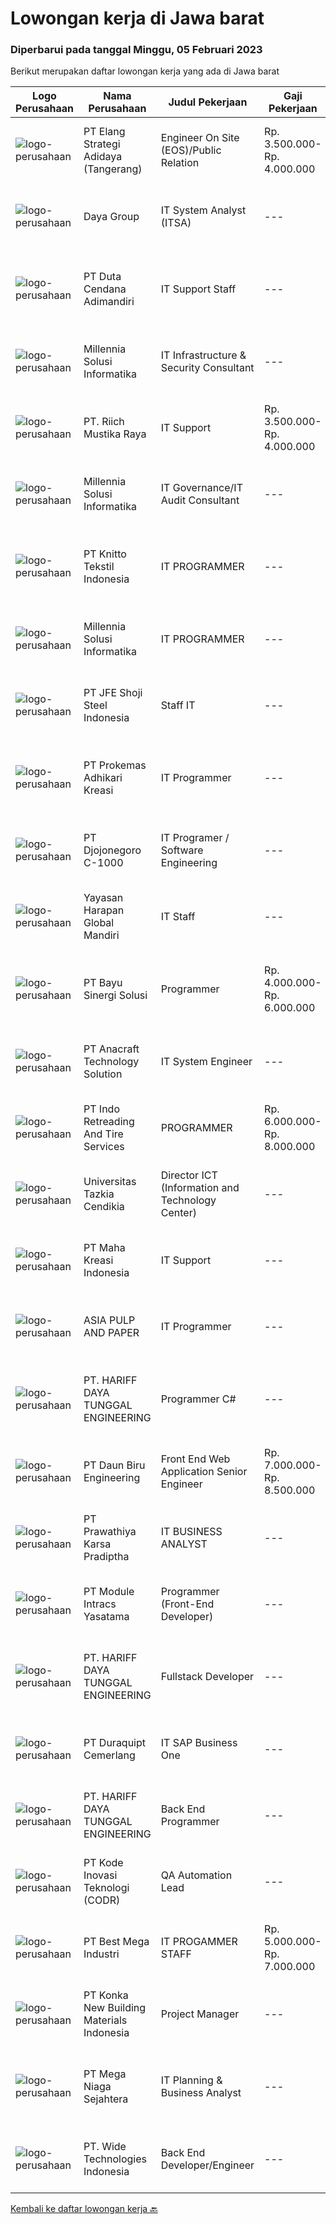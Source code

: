 
  # Lowongan kerja di Jawa barat

  ### Diperbarui pada tanggal Minggu, 05 Februari 2023

  Berikut merupakan daftar lowongan kerja yang ada di Jawa barat

  |Logo Perusahaan | Nama Perusahaan | Judul Pekerjaan | Gaji Pekerjaan | Lokasi | Deskripsi | Tanggal diunggah | Pranala |
  | -------------- | --------------- | --------------- | --------- | --------- | -------------- | ------- | ----------- |
  |![logo-perusahaan](https://image-service-cdn.seek.com.au/fdff135c9535554846950bef81008a79431b7eb7/ee4dce1061f3f616224767ad58cb2fc751b8d2dc)|PT Elang Strategi Adidaya (Tangerang)|Engineer On Site (EOS)/Public Relation|Rp. 3.500.000-Rp. 4.000.000|Bandung|Deskripsi :- Proactive dan Komunikatif- Melakukan aktivitas implementasi dan pengelolaan proyek untuk memberikan hasil yang optimal bagi customer dan...|Jumat, 03 Februari 2023|https://www.jobstreet.co.id/id/job/engineer-on-site-eos-public-relation-4209450?token=0~b0afda09-79d5-4596-9d94-ba388a9fa59b&sectionRank=1&jobId=jobstreet-id-job-4209450|
|![logo-perusahaan](https://image-service-cdn.seek.com.au/00da9d3cef3249064ef4ac228ee3529bf7e26d28/ee4dce1061f3f616224767ad58cb2fc751b8d2dc)|Daya Group|IT System Analyst (ITSA)|---|Jawa Barat|Candidate must possess at least Bachelor's Degree in Engineering (Computer/Telecommunication) or equivalent. At least minimum 4 years of working...|Sabtu, 04 Februari 2023|https://www.jobstreet.co.id/id/job/it-system-analyst-itsa-4198179?token=0~b0afda09-79d5-4596-9d94-ba388a9fa59b&sectionRank=2&jobId=jobstreet-id-job-4198179|
|![logo-perusahaan](https://image-service-cdn.seek.com.au/918392be11b8a1c40977575e3a080debf789a661/ee4dce1061f3f616224767ad58cb2fc751b8d2dc)|PT Duta Cendana Adimandiri|IT Support Staff|---|Bogor|Peran dan Tanggung Jawab Memeriksa dan memastikan semua komputer yang dipakai user dapat digunakan. Memeriksa dan memastikan semua komputer terhubung...|Kamis, 02 Februari 2023|https://www.jobstreet.co.id/id/job/it-support-staff-4208567?token=0~b0afda09-79d5-4596-9d94-ba388a9fa59b&sectionRank=3&jobId=jobstreet-id-job-4208567|
|![logo-perusahaan](https://image-service-cdn.seek.com.au/1cd675f705d3d360122d24087988e068201761af/ee4dce1061f3f616224767ad58cb2fc751b8d2dc)|Millennia Solusi Informatika|IT Infrastructure & Security Consultant|---|Bandung|Conduct infrastructure and security review, assessment, testing, and planning. Design infrastructure and security architecture that aligned with the...|Sabtu, 04 Februari 2023|https://www.jobstreet.co.id/id/job/it-infrastructure-security-consultant-4190164?token=0~b0afda09-79d5-4596-9d94-ba388a9fa59b&sectionRank=4&jobId=jobstreet-id-job-4190164|
|![logo-perusahaan](https://image-service-cdn.seek.com.au/e454a8b74ec38a60d79a96ce6756b5bb04985215/ee4dce1061f3f616224767ad58cb2fc751b8d2dc)|PT. Riich Mustika Raya|IT Support|Rp. 3.500.000-Rp. 4.000.000|Bogor|Sebagai IT Support, anda akan berperan untuk maintenance terhadap software, hardware, dan network system.Deskripsi pekerjaan: Memastikan semua...|Rabu, 01 Februari 2023|https://www.jobstreet.co.id/id/job/it-support-4206276?token=0~b0afda09-79d5-4596-9d94-ba388a9fa59b&sectionRank=5&jobId=jobstreet-id-job-4206276|
|![logo-perusahaan](https://image-service-cdn.seek.com.au/1cd675f705d3d360122d24087988e068201761af/ee4dce1061f3f616224767ad58cb2fc751b8d2dc)|Millennia Solusi Informatika|IT Governance/IT Audit Consultant|---|Bandung|Have experience in IT Governance and IT Audit projects Prepare proposals and presentations for project requirement Conduct efficient and effective IT...|Sabtu, 04 Februari 2023|https://www.jobstreet.co.id/id/job/it-governance-it-audit-consultant-4190142?token=0~b0afda09-79d5-4596-9d94-ba388a9fa59b&sectionRank=6&jobId=jobstreet-id-job-4190142|
|![logo-perusahaan](https://image-service-cdn.seek.com.au/95c392ce622d6134b6173f8d6379a0068249ee50/ee4dce1061f3f616224767ad58cb2fc751b8d2dc)|PT Knitto Tekstil Indonesia|IT PROGRAMMER|---|Bandung|Kami mencari IT Programmer : Back End Developer yang terampil dan bersemangat untuk bergabung dengan tim kamiTugas dan Tanggung Jawab: Membuat program...|Jumat, 03 Februari 2023|https://www.jobstreet.co.id/id/job/it-programmer-4196996?token=0~b0afda09-79d5-4596-9d94-ba388a9fa59b&sectionRank=7&jobId=jobstreet-id-job-4196996|
|![logo-perusahaan](https://image-service-cdn.seek.com.au/1cd675f705d3d360122d24087988e068201761af/ee4dce1061f3f616224767ad58cb2fc751b8d2dc)|Millennia Solusi Informatika|IT PROGRAMMER|---|Bandung|Writing clean, high-quality, high-performance, maintainable code Develop and support software including applications, database integration,...|Sabtu, 04 Februari 2023|https://www.jobstreet.co.id/id/job/it-programmer-4190297?token=0~b0afda09-79d5-4596-9d94-ba388a9fa59b&sectionRank=8&jobId=jobstreet-id-job-4190297|
|![logo-perusahaan](https://image-service-cdn.seek.com.au/555ed89e75fe1a763e17007eb38fe21c2d509cc4/ee4dce1061f3f616224767ad58cb2fc751b8d2dc)|PT JFE Shoji Steel Indonesia|Staff IT|---|Bekasi|Job Qualifications: Candidate must be possess at least Bachelor’s Degree from reputable university, in Computer Science / Information Technology or...|Rabu, 01 Februari 2023|https://www.jobstreet.co.id/id/job/staff-it-4205661?token=0~b0afda09-79d5-4596-9d94-ba388a9fa59b&sectionRank=9&jobId=jobstreet-id-job-4205661|
|![logo-perusahaan](https://image-service-cdn.seek.com.au/aad22c046560ae1c8e8432e5c19f2e69ed74c8be/ee4dce1061f3f616224767ad58cb2fc751b8d2dc)|PT Prokemas Adhikari Kreasi|IT Programmer|---|Cikarang|Uraian Pekerjaan Melakukan pengembangan application system / reporting system serta memastikan sesuai dengan kebutuhan perusahaan Membuat dan...|Kamis, 02 Februari 2023|https://www.jobstreet.co.id/id/job/it-programmer-4208336?token=0~b0afda09-79d5-4596-9d94-ba388a9fa59b&sectionRank=10&jobId=jobstreet-id-job-4208336|
|![logo-perusahaan](https://image-service-cdn.seek.com.au/868442bd5f4406b9601b3fc189ca9fbb3d5da6c3/ee4dce1061f3f616224767ad58cb2fc751b8d2dc)|PT Djojonegoro C-1000|IT Programer / Software Engineering|---|Sukabumi|Job Responsibility : Minimum Bachelor Degree from Computer Studies Have an experience minimum 1 years as Programer Proven experience as a Software...|Minggu, 05 Februari 2023|https://www.jobstreet.co.id/id/job/it-programer-software-engineering-4211249?token=0~b0afda09-79d5-4596-9d94-ba388a9fa59b&sectionRank=11&jobId=jobstreet-id-job-4211249|
|![logo-perusahaan](https://image-service-cdn.seek.com.au/2aa9c2458d9d7a24dbf97dd7c6ffc35b11e103e9/ee4dce1061f3f616224767ad58cb2fc751b8d2dc)|Yayasan Harapan Global Mandiri|IT Staff|---|Bandung|Job Spesification : Pengalaman pada instalasi Networking Berpengalaman setting Mikrotik &amp;amp; Manageable switch D3/S1 Komputer &amp;amp;...|Jumat, 03 Februari 2023|https://www.jobstreet.co.id/id/job/it-staff-4208962?token=0~b0afda09-79d5-4596-9d94-ba388a9fa59b&sectionRank=12&jobId=jobstreet-id-job-4208962|
|![logo-perusahaan](https://image-service-cdn.seek.com.au/2ba8fc821c450c039cfe343337887b473747d045/ee4dce1061f3f616224767ad58cb2fc751b8d2dc)|PT Bayu Sinergi Solusi|Programmer|Rp. 4.000.000-Rp. 6.000.000|Bandung|BACKEND PROGRAMMER Deskripsi Pekerjaan : Mengerjakan backend aplikasi dari project yang diberikan API / Backend operasional API / Backend pembelian...|Sabtu, 04 Februari 2023|https://www.jobstreet.co.id/id/job/programmer-4191462?token=0~b0afda09-79d5-4596-9d94-ba388a9fa59b&sectionRank=13&jobId=jobstreet-id-job-4191462|
|![logo-perusahaan](https://image-service-cdn.seek.com.au/71aaef5c45d388b8b7525686c43bf4c12bda1a12/ee4dce1061f3f616224767ad58cb2fc751b8d2dc)|PT Anacraft Technology Solution|IT System Engineer|---|Jakarta Raya|Qualification: LINUX shell/console. English READING. Knowledge or relevant experience of networking, server, virtualization, and storage would be...|Jumat, 03 Februari 2023|https://www.jobstreet.co.id/id/job/it-system-engineer-4210661?token=0~b0afda09-79d5-4596-9d94-ba388a9fa59b&sectionRank=14&jobId=jobstreet-id-job-4210661|
|![logo-perusahaan](https://image-service-cdn.seek.com.au/97894164f0b4cad94836f100e99fde8a461bd823/ee4dce1061f3f616224767ad58cb2fc751b8d2dc)|PT Indo Retreading And Tire Services|PROGRAMMER|Rp. 6.000.000-Rp. 8.000.000|Cikarang|Memiliki pengalaman sebagai programmer selama setidaknya 1-2 tahun Memiliki riwayat pekerjaan yang baik dalam pengembangan aplikasi web dan/atau...|Sabtu, 04 Februari 2023|https://www.jobstreet.co.id/id/job/programmer-4199081?token=0~b0afda09-79d5-4596-9d94-ba388a9fa59b&sectionRank=15&jobId=jobstreet-id-job-4199081|
|![logo-perusahaan](https://i.ibb.co/sqvTCh9/112815900-stock-vector-no-image-available-icon-flat-vector.webp)|Universitas Tazkia Cendikia|Director ICT (Information and Technology Center)|---|Bogor|Role &amp; Responsibilities: Responsible for Edu-tech core technology and product roadmap, technology innovation, infrastructure, application...|Jumat, 03 Februari 2023|https://www.jobstreet.co.id/id/job/director-ict-information-and-technology-center-4209288?token=0~b0afda09-79d5-4596-9d94-ba388a9fa59b&sectionRank=16&jobId=jobstreet-id-job-4209288|
|![logo-perusahaan](https://image-service-cdn.seek.com.au/5055440ba9ed006efa7084b3e51d3175bb17a5b2/ee4dce1061f3f616224767ad58cb2fc751b8d2dc)|PT Maha Kreasi Indonesia|IT Support|---|Bandung|What we offer : Competitive Salary Flexible working hours ( manage your own time ) Health Insurance BPJSTK &amp; BPJS Kesehatan Cozy office Casual...|Selasa, 31 Januari 2023|https://www.jobstreet.co.id/id/job/it-support-4205187?token=0~b0afda09-79d5-4596-9d94-ba388a9fa59b&sectionRank=17&jobId=jobstreet-id-job-4205187|
|![logo-perusahaan](https://image-service-cdn.seek.com.au/36a2feaca71ed37bd63769225373ce9c5cab5eea/ee4dce1061f3f616224767ad58cb2fc751b8d2dc)|ASIA PULP AND PAPER|IT Programmer|---|Karawang|Requirement    : Proven experience as a Software Developer, Software Engineer or similar role minimum 5 years in desktop and mobile application...|Jumat, 03 Februari 2023|https://www.jobstreet.co.id/id/job/it-programmer-4209492?token=0~b0afda09-79d5-4596-9d94-ba388a9fa59b&sectionRank=18&jobId=jobstreet-id-job-4209492|
|![logo-perusahaan](https://image-service-cdn.seek.com.au/0cf92b27e1381be57ee0fbe83bd894dd274a812d/ee4dce1061f3f616224767ad58cb2fc751b8d2dc)|PT. HARIFF DAYA TUNGGAL ENGINEERING|Programmer C#|---|Bandung|PT Hariff Daya Tunggal Engineering is #hiringProgrammer C#------------------------------------Skill :- Team player- Problem solver- Komunikatif...|Jumat, 03 Februari 2023|https://www.jobstreet.co.id/id/job/programmer-c-4210763?token=0~b0afda09-79d5-4596-9d94-ba388a9fa59b&sectionRank=19&jobId=jobstreet-id-job-4210763|
|![logo-perusahaan](https://image-service-cdn.seek.com.au/4493c57ec5adebd16ff506014b2071b3008ab618/ee4dce1061f3f616224767ad58cb2fc751b8d2dc)|PT Daun Biru Engineering|Front End Web Application Senior Engineer|Rp. 7.000.000-Rp. 8.500.000|Depok|Daun Biru Engineering adalah perusahaan perawatan maju untuk industri, baik hardware, software maupun maintenance-services. Sedang membutuhkan...|Sabtu, 04 Februari 2023|https://www.jobstreet.co.id/id/job/front-end-web-application-senior-engineer-4197763?token=0~b0afda09-79d5-4596-9d94-ba388a9fa59b&sectionRank=20&jobId=jobstreet-id-job-4197763|
|![logo-perusahaan](https://image-service-cdn.seek.com.au/25f275779d2d36a25f086ac9b1c5b5be868683f6/ee4dce1061f3f616224767ad58cb2fc751b8d2dc)|PT Prawathiya Karsa Pradiptha|IT BUSINESS ANALYST|---|Jakarta Raya|Gathering requirement from user / client Create Mock Up Design (Ex. Using Ms Visio, etc) Create flowchart of system (Ex. Using Ms. Visio, etc)...|Kamis, 02 Februari 2023|https://www.jobstreet.co.id/id/job/it-business-analyst-4207764?token=0~b0afda09-79d5-4596-9d94-ba388a9fa59b&sectionRank=21&jobId=jobstreet-id-job-4207764|
|![logo-perusahaan](https://image-service-cdn.seek.com.au/e1862a798ea016414b72240bd331d41a258c1c66/ee4dce1061f3f616224767ad58cb2fc751b8d2dc)|PT Module Intracs Yasatama|Programmer (Front-End Developer)|---|Cikarang|Apakah anda expert dalam set up, instalasi, dan konfigurasi perangkat baru (server, pc, switch, router, cctv &amp; vms)?Apakah anda familiar dengan...|Sabtu, 04 Februari 2023|https://www.jobstreet.co.id/id/job/programmer-front-end-developer-4190581?token=0~b0afda09-79d5-4596-9d94-ba388a9fa59b&sectionRank=22&jobId=jobstreet-id-job-4190581|
|![logo-perusahaan](https://image-service-cdn.seek.com.au/0cf92b27e1381be57ee0fbe83bd894dd274a812d/ee4dce1061f3f616224767ad58cb2fc751b8d2dc)|PT. HARIFF DAYA TUNGGAL ENGINEERING|Fullstack Developer|---|Bandung|PT Hariff Daya Tunggal Engineering is #hiringFullstack Developer - IT-----------------------------------Requirements :- Pendidikan Minimal SMK...|Jumat, 03 Februari 2023|https://www.jobstreet.co.id/id/job/fullstack-developer-4210746?token=0~b0afda09-79d5-4596-9d94-ba388a9fa59b&sectionRank=23&jobId=jobstreet-id-job-4210746|
|![logo-perusahaan](https://image-service-cdn.seek.com.au/86f54203bea02b8b676ef5a2eed3da1a7648833c/ee4dce1061f3f616224767ad58cb2fc751b8d2dc)|PT Duraquipt Cemerlang|IT SAP Business One|---|Depok|Responsibility: Maintenance, support and enhancement of existing SAP BUSINESS ONE which has been implemented Perform on-going maintenance for SAP...|Kamis, 02 Februari 2023|https://www.jobstreet.co.id/id/job/it-sap-business-one-4207702?token=0~b0afda09-79d5-4596-9d94-ba388a9fa59b&sectionRank=24&jobId=jobstreet-id-job-4207702|
|![logo-perusahaan](https://image-service-cdn.seek.com.au/0cf92b27e1381be57ee0fbe83bd894dd274a812d/ee4dce1061f3f616224767ad58cb2fc751b8d2dc)|PT. HARIFF DAYA TUNGGAL ENGINEERING|Back End Programmer|---|Bandung|Responsibilities:•         Bertanggung jawab dalam bidang pengembangan Aplikasi BackEnd.•         Membuat User information solutions dengan...|Jumat, 03 Februari 2023|https://www.jobstreet.co.id/id/job/back-end-programmer-4210771?token=0~b0afda09-79d5-4596-9d94-ba388a9fa59b&sectionRank=25&jobId=jobstreet-id-job-4210771|
|![logo-perusahaan](https://image-service-cdn.seek.com.au/f9a43488fb6cd9c390e0bc30837cba2409c40d5b/ee4dce1061f3f616224767ad58cb2fc751b8d2dc)|PT Kode Inovasi Teknologi (CODR)|QA Automation Lead|---|Jakarta Raya|Minimum Requirements: Candidates must possess at least a Bachelor's Degree in Engineering (Computer/Telecommunication), Computer Science/Information...|Jumat, 03 Februari 2023|https://www.jobstreet.co.id/id/job/qa-automation-lead-4209681?token=0~b0afda09-79d5-4596-9d94-ba388a9fa59b&sectionRank=26&jobId=jobstreet-id-job-4209681|
|![logo-perusahaan](https://image-service-cdn.seek.com.au/a4c297f829843643dce4edfb9ea0574313e2637f/ee4dce1061f3f616224767ad58cb2fc751b8d2dc)|PT Best Mega Industri|IT PROGAMMER STAFF|Rp. 5.000.000-Rp. 7.000.000|Depok|Job Responsibilities:• Analyze, test, and resolve issues on the platform• Adapt existing software to meet customer needs• Use your skills with PHP and...|Rabu, 01 Februari 2023|https://www.jobstreet.co.id/id/job/it-progammer-staff-4192699?token=0~b0afda09-79d5-4596-9d94-ba388a9fa59b&sectionRank=27&jobId=jobstreet-id-job-4192699|
|![logo-perusahaan](https://image-service-cdn.seek.com.au/bd55c4e80370ba3fbe38f6d542e276f533c9c850/ee4dce1061f3f616224767ad58cb2fc751b8d2dc)|PT Konka New Building Materials Indonesia|Project Manager|---|Cikarang|Deskripsi Pekerjaan Kandidat harus memiliki setidaknya Diploma di Teknik (Elektro), Teknik (Fabrikasi/Peralatan Metal &amp; Pencelupan/Pengelasan),...|Kamis, 02 Februari 2023|https://www.jobstreet.co.id/id/job/project-manager-4208029?token=0~b0afda09-79d5-4596-9d94-ba388a9fa59b&sectionRank=28&jobId=jobstreet-id-job-4208029|
|![logo-perusahaan](https://image-service-cdn.seek.com.au/b1f2f4ba11079a6e02e0d94da6749ea2dd743bf4/ee4dce1061f3f616224767ad58cb2fc751b8d2dc)|PT Mega Niaga Sejahtera|IT Planning & Business Analyst|---|Bogor|Deskripsi Pekerjaan Membangun, merancang, visualisasi data, report, yang digunakan untuk pengambilan keputusan perusahaan Melakukan pembuatan...|Selasa, 31 Januari 2023|https://www.jobstreet.co.id/id/job/it-planning-business-analyst-4204053?token=0~b0afda09-79d5-4596-9d94-ba388a9fa59b&sectionRank=29&jobId=jobstreet-id-job-4204053|
|![logo-perusahaan](https://image-service-cdn.seek.com.au/c799b5a77c836961daffa0a3a95db18757ab385b/ee4dce1061f3f616224767ad58cb2fc751b8d2dc)|PT. Wide Technologies Indonesia|Back End Developer/Engineer|---|Cirebon|Candidate must possess at least Bachelor's Degree in Engineering (Computer/Telecommunication) or equivalent, GPA minimal 3.00 Fluent in English No...|Jumat, 03 Februari 2023|https://www.jobstreet.co.id/id/job/back-end-developer-engineer-4196316?token=0~b0afda09-79d5-4596-9d94-ba388a9fa59b&sectionRank=30&jobId=jobstreet-id-job-4196316|


  [Kembali ke daftar lowongan kerja 🔙](../README.md#daftar-lowongan-kerja)
  